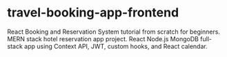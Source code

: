 # travel-booking-app-frontend
React Booking and Reservation System tutorial from scratch for beginners. MERN stack hotel reservation app project. React Node.js MongoDB full-stack app using Context API, JWT, custom hooks, and React calendar.
